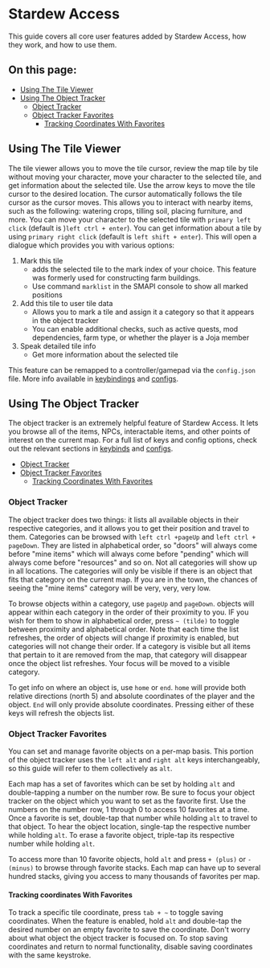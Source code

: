 # Stardew Access

This guide covers all core user features added by Stardew Access, how they work, and how to use them.

## On this page:

- [Using The Tile Viewer](#using-the-tile-viewer)
- [Using The Object Tracker](#using-the-object-tracker)
    - [Object Tracker](#object-tracker)
    - [Object Tracker Favorites](#object-tracker-favorites)
        - [Tracking Coordinates With Favorites](#tracking-coordinates-with-favorites)

## Using The Tile Viewer

The tile viewer allows you to move the tile cursor, review the map tile by tile without moving your character, move your character to the selected tile, and get information about the selected tile.
Use the arrow keys to move the tile cursor to the desired location. The cursor automatically follows the tile cursor as the cursor moves. This allows you to interact with nearby items, such as the following: watering crops, tilling soil, placing furniture, and more.
You can move your character to the selected tile with `primary left click` (default is )`left ctrl + enter`).
You can get information about a tile by using `primary right click` (default is `left shift + enter`).
This will open a dialogue which provides you with various options:

1. Mark this tile
    - adds the selected tile to the mark index of your choice. This feature was formerly used for constructing farm buildings.
    - Use command `marklist` in the SMAPI console to show all marked positions
2. Add this tile to user tile data
    - Allows you to mark a tile and assign it a category so that it appears in the object tracker
    - You can enable additional checks, such as active quests, mod dependencies, farm type, or whether the player is a Joja member
3. Speak detailed tile info
    - Get more information about the selected tile

This feature can be remapped to a controller/gamepad via the `config.json` file. More info available in [keybindings](keybindings.md#tile-viewer-keys) and [configs](config.md#tile-viewer-configs).

## Using The Object Tracker

The object tracker is an extremely helpful feature of Stardew Access. It lets you browse all of the items, NPCs, interactable items, and other points of interest on the current map. For a full list of keys and config options, check out the relevant sections in [keybinds](keybindings.md#object-tracker-keys) and [configs](config.md#object-tracker-configs).

- [Object Tracker](#object-tracker)
- [Object Tracker Favorites](#object-tracker-favorites)
    - [Tracking Coordinates With Favorites](#tracking-coordinates-with-favorites)

### Object Tracker

The object tracker does two things: it lists all available objects in their respective categories, and it allows you to get their position and travel to them.
Categories can be browsed with `left ctrl +pageUp` and `left ctrl + pageDown`. They are listed in alphabetical order, so "doors" will always come before "mine items" which will always come before "pending" which will always come before "resources" and so on.
Not all categories will show up in all locations. The categories will only be visible if there is an object that fits that category on the current map. If you are in the town, the chances of seeing the "mine items" category will be very, very, very low.

To browse objects within a category, use `pageUp` and `pageDown`. objects will appear within each category in the order of their proximity to you.
IF you wish for them to show in alphabetical order, press `~ (tilde)` to toggle between proximity and alphabetical order. Note that each time the list refreshes, the order of objects will change if proximity is enabled, but categories will not change their order. If a category is visible but all items that pertain to it are removed from the map, that category will disappear once the object list refreshes. Your focus will be moved to a visible category.

To get info on where an object is, use `home` or `end`. `home` will provide both relative directions (north 5) and absolute coordinates of the player and the object. `End` will only provide absolute coordinates. Pressing either of these keys will refresh the objects list.

### Object Tracker Favorites

You can set and manage favorite objects on a per-map basis. This portion of the object tracker uses the `left alt` and `right alt` keys interchangeably, so this guide will refer to them collectively as `alt`.

Each map has a set of favorites which can be set by holding `alt` and double-tapping a number on the number row. Be sure to focus your object tracker on the object which you want to set as the favorite first. Use the numbers on the number row, 1 through 0 to access 10 favorites at a time.
Once a favorite is set, double-tap that number while holding `alt` to travel to that object. To hear the object location, single-tap the respective number while holding `alt`. To erase a favorite object, triple-tap its respective number while holding `alt`.

To access more than 10 favorite objects, hold `alt` and press `+ (plus)` or `- (minus)` to browse through favorite stacks. Each map can have up to several hundred stacks, giving you access to many thousands of favorites per map.

#### Tracking coordinates With Favorites

To track a specific tile coordinate, press `tab + ~` to toggle saving coordinates. When the feature is enabled, hold `alt` and double-tap the desired number on an empty favorite to save the coordinate. Don't worry about what object the object tracker is focused on. To stop saving coordinates and return to normal functionality, disable saving coordinates with the same keystroke.

